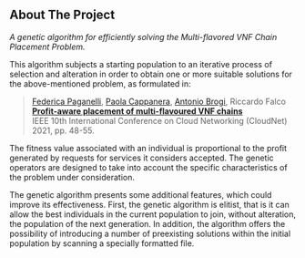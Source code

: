 ## About The Project
_A genetic algorithm for efficiently solving the Multi-flavored VNF Chain Placement Problem._

This algorithm subjects a starting population to an iterative process of selection and alteration in order to obtain one or more suitable solutions for the above-mentioned problem, as formulated in:

> [Federica Paganelli](http://pages.di.unipi.it/paganelli), [Paola Cappanera](https://www.unifi.it/p-doc2-0-0-A-3f2a3d32372a2a.html), [Antonio Brogi](http://pages.di.unipi.it/brogi), Riccardo Falco <br>
> **[Profit-aware placement of multi-flavoured VNF chains](https://doi.org/10.1109/CloudNet53349.2021.9657114)** <br>
> IEEE 10th International Conference on Cloud Networking (CloudNet) 2021, pp. 48-55.
				
The fitness value associated with an individual is proportional to the profit generated by requests for services it considers accepted. The genetic operators are designed to take into account the specific characteristics of the problem under consideration.

The genetic algorithm presents some additional features, which could improve its effectiveness. First, the genetic algorithm is elitist, that is it can allow the best individuals in the current population to join, without alteration, the population of the next generation. In addition, the algorithm offers the possibility of introducing a number of preexisting solutions within the initial population by scanning a specially formatted file.
